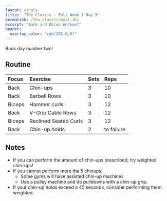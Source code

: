 ```yaml
---
layout: single
title:  "The Classic - Pull Week 1 Day 5"
permalink: /the_classic/pull-1b/
excerpt: "Back and Bicep Workout"
header:
  overlay_color: "rgb(255,0,0)"
---
```

Back day number two!

## Routine

| Focus | Exercise | Sets | Reps |
|:-|:-|:-|:-|
|Back|Chin-ups|3|10|
|Back|Barbell Rows|3|10|
|Biceps|Hammer curls|3|12|
|Back|V-Grip Cable Rows|3|12|
|Biceps|Reclined Seated Curls|3|12|
|Back|Chin-up holds|2|to failure|

## Notes

- If you can perform the amount of chin-ups prescribed, try weighted chin-ups!
- If you cannot perform more tha 5 chinups:
  - Some gyms will have assisted chin-up machines
  - Use a pulley machine and do pulldowns with a chin-up grip.
- If your chin-up holds exceed a 45 seconds, consider performing them weighted.